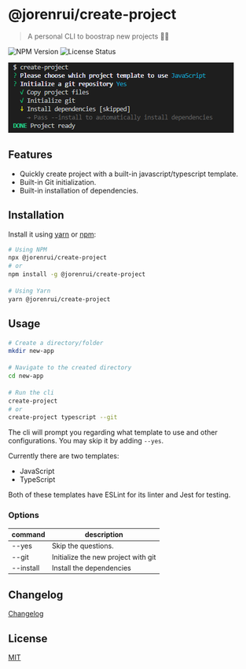 # @jorenrui/create-project
> A personal CLI to boostrap new projects 👩‍💻

![NPM Version](https://img.shields.io/badge/npm-v1.0.1-orange)
![License Status](https://img.shields.io/badge/license-MIT-blue)

![create-project CLI](https://raw.githubusercontent.com/jorenrui/create-project/HEAD/assets/cli.png)

## Features

- Quickly create project with a built-in javascript/typescript template.
- Built-in Git initialization.
- Built-in installation of dependencies.

## Installation

Install it using [yarn](https://yarnpkg.com/) or [npm](https://www.npmjs.com/):

```bash
# Using NPM
npx @jorenrui/create-project
# or
npm install -g @jorenrui/create-project

# Using Yarn
yarn @jorenrui/create-project
```

## Usage

```bash
# Create a directory/folder
mkdir new-app

# Navigate to the created directory
cd new-app

# Run the cli
create-project
# or
create-project typescript --git
```

The cli will prompt you regarding what template to use and other configurations. You may skip it by adding `--yes`.

Currently there are two templates:
- JavaScript
- TypeScript

Both of these templates have ESLint for its linter and Jest for testing.

### Options

| command   | description                         |
|-----------|-------------------------------------|
| --yes     | Skip the questions.                 |
| --git     | Initialize the new project with git |
| --install | Install the dependencies            |

## Changelog

[Changelog](https://github.com/jorenrui/create-project/blob/master/CHANGELOG.md)

## License

[MIT](https://github.com/jorenrui/create-project/blob/master/LICENSE)
